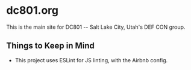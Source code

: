 # dc801.org
This is the main site for DC801 -- Salt Lake City, Utah's DEF CON group.

## Things to Keep in Mind
- This project uses ESLint for JS linting, with the Airbnb config.
